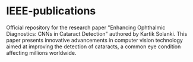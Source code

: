 # IEEE-publications
 Official repository for the research paper "Enhancing Ophthalmic Diagnostics: CNNs in Cataract Detection" authored by Kartik Solanki. This paper presents innovative advancements in computer vision technology aimed at improving the detection of cataracts, a common eye condition affecting millions worldwide.
